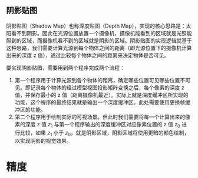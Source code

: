 ## 阴影贴图

阴影贴图（Shadow Map）也称深度贴图（Depth Map），实现的核心思路是：太阳看不到阴影。因此在光源位置放置一个摄像机，摄像机能看到的区域就是光照能照到的区域，而摄像机看不到的区域就是阴影的区域。阴影贴图的实现逻辑就基于这种思路，我们需要计算光源到每个物体之间的距离（即光源位置下的摄像机计算出来的深度 z 值），通过比较每个物体之间的距离来决定物体是否可见。

要实现阴影贴图，需要用到两个程序完成两个流程：

1. 第一个程序用于计算光源到各个物体的距离，确定哪些位置可见哪些位置不可见。即记录每个物体的经过模型视图投影矩阵变换之后，每个像素的深度 z 值，并保存最小的 z 值（距离摄像机最近）。实际上就是深度缓冲区所实现的功能，这个程序的最终结果就是输出一个深度缓冲区。此处需要使用更换帧缓冲区的功能。
2. 第二个程序用于绘制实际的可视场景。但此时我们需要将每一个计算出来的像素的深度 z 值 $z_1$ 与第一个程序输出的深度缓冲区对应像素位置的 z 值 $z_0$ 进行比较，如果 $z_1$ 小于 $z_0$，就是阴影区域，阴影区域将使用更暗的颜色绘制，以实现阴影的视觉效果。

# 精度